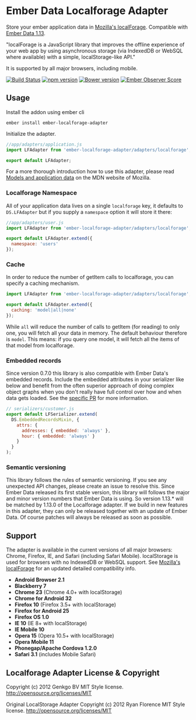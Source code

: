 Ember Data Localforage Adapter
================================

Store your ember application data in [Mozilla's localForage](https://github.com/mozilla/localForage). Compatible with [Ember Data 1.13](https://github.com/emberjs/data).

"localForage is a JavaScript library that improves the offline experience of your web app by using asynchronous storage (via IndexedDB or WebSQL where available) with a simple, localStorage-like API."

It is supported by all major browsers, including mobile.

[![Build Status](https://travis-ci.org/genkgo/ember-localforage-adapter.png?branch=master)](https://travis-ci.org/genkgo/ember-localforage-adapter)
[![npm version](https://badge.fury.io/js/ember-localforage-adapter.svg)](http://badge.fury.io/js/ember-localforage-adapter)
[![Bower version](https://badge.fury.io/bo/ember-localforage-adapter.svg)](http://badge.fury.io/bo/ember-localforage-adapter)
[![Ember Observer Score](http://emberobserver.com/badges/ember-localforage-adapter.svg)](http://emberobserver.com/addons/ember-localforage-adapter)

Usage
-----

Install the addon using ember cli

```
ember install ember-localforage-adapter
```

Initialize the adapter.

```js
//app/adapters/application.js
import LFAdapter from 'ember-localforage-adapter/adapters/localforage';

export default LFAdapter;
```

For a more thorough introduction how to use this adapter, please read [Models and application data](https://developer.mozilla.org/en-US/Apps/Build/Modern_web_app_architecture/Models_and_application_data) on the MDN website of Mozilla.

### Localforage Namespace

All of your application data lives on a single `localforage` key, it defaults to `DS.LFAdapter` but if you supply a `namespace` option it will store it there:

```js
//app/adapters/user.js
import LFAdapter from 'ember-localforage-adapter/adapters/localforage';

export default LFAdapter.extend({
  namespace: 'users'
});
```

### Cache

In order to reduce the number of getItem calls to localforage, you can specify a caching mechanism.

```js
import LFAdapter from 'ember-localforage-adapter/adapters/localforage';

export default LFAdapter.extend({
  caching: 'model|all|none'
});
```

While `all` will reduce the number of calls to getItem (for reading) to only one, you will fetch all your data in memory. The default
behaviour therefore is `model`. This means: if you query one model, it will fetch all the items of that model from localforage.

### Embedded records

Since version 0.7.0 this library is also compatible with Ember Data's embedded records. Include the embedded attributes in your
serializer like below and benefit from the often superior approach of doing complex object graphs when you don't really have full control over how and when data gets loaded. See the [specific PR](https://github.com/genkgo/ember-localforage-adapter/pull/24) for more information.

```js
// serializers/customer.js
export default LFSerializer.extend(
  DS.EmbeddedRecordsMixin, {
    attrs: {
      addresses: { embedded: 'always' },
      hour: { embedded: 'always' }
    }
  }
);
```

### Semantic versioning

This library follows the rules of semantic versioning. If you see any unexpected API changes, please create an issue to
resolve this. Since Ember Data released its first stable version, this library will follows the major and minor version
numbers that Ember Data is using. So version 1.13.* will be matched by 1.13.0 of the Localforage adapter. If we build in
new features in this adapter, they can only be released together with an update of Ember Data. Of course patches will
always be released as soon as possible.

Support
----

The adapter is available in the current versions of all major browsers: Chrome, Firefox, IE, and Safari (including Safari Mobile). localStorage is used for browsers with no IndexedDB or WebSQL support. See [Mozilla's localForage](https://github.com/mozilla/localForage) for an updated detailed compatibility info.

* **Android Browser 2.1** 
* **Blackberry 7**
* **Chrome 23** (Chrome 4.0+ with localStorage)
* **Chrome for Android 32**
* **Firefox 10** (Firefox 3.5+ with localStorage)
* **Firefox for Android 25**
* **Firefox OS 1.0**
* **IE 10** (IE 8+ with localStorage)
* **IE Mobile 10**
* **Opera 15** (Opera 10.5+ with localStorage)
* **Opera Mobile 11**
* **Phonegap/Apache Cordova 1.2.0**
* **Safari 3.1** (includes Mobile Safari)

Localforage Adapter License & Copyright
--------------------------------------------------

Copyright (c) 2012 Genkgo BV
MIT Style license. http://opensource.org/licenses/MIT

Original LocalStorage Adapter
Copyright (c) 2012 Ryan Florence
MIT Style license. http://opensource.org/licenses/MIT
